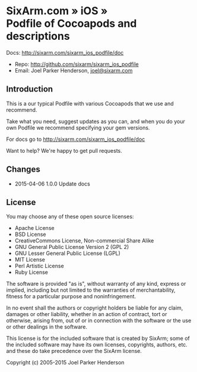 # SixArm.com » iOS » <br> Podfile of Cocoapods and descriptions

Docs: <http://sixarm.com/sixarm_ios_podfile/doc>
* Repo: <http://github.com/sixarm/sixarm_ios_podfile>
* Email: Joel Parker Henderson, <joel@sixarm.com>

## Introduction

This is a our typical Podfile with various Cocoapods that we use and recommend.

Take what you need, suggest updates as you can, and when you
do your own Podfile we recommend specifying your gem versions.

For docs go to <http://sixarm.com/sixarm_ios_podfile/doc>

Want to help? We're happy to get pull requests.


## Changes

* 2015-04-06 1.0.0 Update docs


## License

You may choose any of these open source licenses:

  * Apache License
  * BSD License
  * CreativeCommons License, Non-commercial Share Alike
  * GNU General Public License Version 2 (GPL 2)
  * GNU Lesser General Public License (LGPL)
  * MIT License
  * Perl Artistic License
  * Ruby License

The software is provided "as is", without warranty of any kind,
express or implied, including but not limited to the warranties of
merchantability, fitness for a particular purpose and noninfringement.

In no event shall the authors or copyright holders be liable for any
claim, damages or other liability, whether in an action of contract,
tort or otherwise, arising from, out of or in connection with the
software or the use or other dealings in the software.

This license is for the included software that is created by SixArm;
some of the included software may have its own licenses, copyrights,
authors, etc. and these do take precedence over the SixArm license.

Copyright (c) 2005-2015 Joel Parker Henderson
